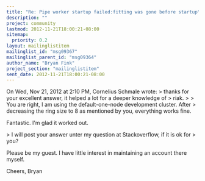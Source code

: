 ```yaml
---
title: "Re: Pipe worker startup failed:fitting was gone before startup"
description: ""
project: community
lastmod: 2012-11-21T18:00:21-08:00
sitemap:
  priority: 0.2
layout: mailinglistitem
mailinglist_id: "msg09367"
mailinglist_parent_id: "msg09364"
author_name: "Bryan Fink"
project_section: "mailinglistitem"
sent_date: 2012-11-21T18:00:21-08:00
---
```



On Wed, Nov 21, 2012 at 2:10 PM, Cornelius Schmale  wrote:
&gt; thanks for your excellent answer, it helped a lot for a deeper knowledge of 
&gt; riak.
&gt;
&gt; You are right, I am using the default-one-node development cluster. After 
&gt; decreasing the ring size to 8 as mentioned by you, everything works fine.

Fantastic. I'm glad it worked out.

&gt; I will post your answer unter my question at Stackoverflow, if it is ok for 
&gt; you?

Please be my guest. I have little interest in maintaining an account
there myself.

Cheers,
Bryan


